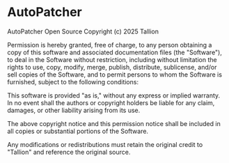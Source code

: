 # AutoPatcher
AutoPatcher Open Source
Copyright (c) 2025 Tallion

Permission is hereby granted, free of charge, to any person obtaining a copy of this software and associated documentation files (the "Software"),
to deal in the Software without restriction, including without limitation the rights to use,
copy, modify, merge, publish, distribute, sublicense, and/or sell copies of the Software,
and to permit persons to whom the Software is furnished, subject to the following conditions:

This software is provided "as is," without any express or implied warranty. In no event shall the authors or copyright holders be liable for any claim,
damages, or other liability arising from its use.

The above copyright notice and this permission notice shall be included in all copies or substantial portions of the Software.

Any modifications or redistributions must retain the original credit to "Tallion" and reference the original source.
